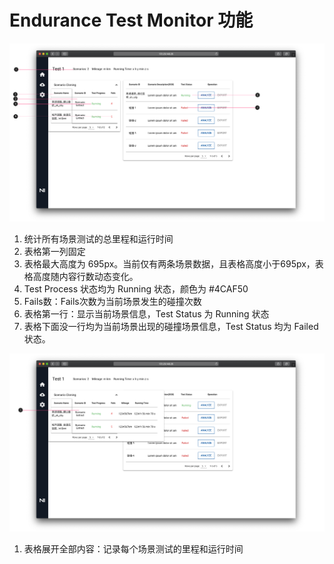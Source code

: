 # Endurance Test Monitor 功能

![Endurance Test Monitor](./PRD/Endurance_Test-Monitor.png)

1. 统计所有场景测试的总里程和运行时间
2. 表格第一列固定
3. 表格最大高度为 695px。当前仅有两条场景数据，且表格高度小于695px，表格高度随内容行数动态变化。
4. Test Process 状态均为 Running 状态，颜色为 #4CAF50
5. Fails数：Fails次数为当前场景发生的碰撞次数
6. 表格第一行：显示当前场景信息，Test Status 为 Running 状态
7. 表格下面没一行均为当前场景出现的碰撞场景信息，Test Status 均为 Failed 状态。

![Endurance Test Monitor Expansion](./PRD/Endurance_Test-Monitor_Expansion.png)

1. 表格展开全部内容：记录每个场景测试的里程和运行时间